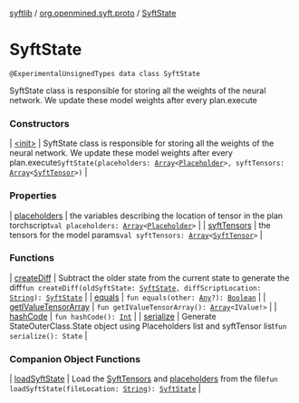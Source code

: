 [syftlib](../../index.md) / [org.openmined.syft.proto](../index.md) / [SyftState](./index.md)

# SyftState

`@ExperimentalUnsignedTypes data class SyftState`

SyftState class is responsible for storing all the weights of the neural network.
We update these model weights after every plan.execute

### Constructors

| [&lt;init&gt;](-init-.md) | SyftState class is responsible for storing all the weights of the neural network. We update these model weights after every plan.execute`SyftState(placeholders: `[`Array`](https://kotlinlang.org/api/latest/jvm/stdlib/kotlin/-array/index.html)`<`[`Placeholder`](../-placeholder/index.md)`>, syftTensors: `[`Array`](https://kotlinlang.org/api/latest/jvm/stdlib/kotlin/-array/index.html)`<`[`SyftTensor`](../-syft-tensor/index.md)`>)` |

### Properties

| [placeholders](placeholders.md) | the variables describing the location of tensor in the plan torchscript`val placeholders: `[`Array`](https://kotlinlang.org/api/latest/jvm/stdlib/kotlin/-array/index.html)`<`[`Placeholder`](../-placeholder/index.md)`>` |
| [syftTensors](syft-tensors.md) | the tensors for the model params`val syftTensors: `[`Array`](https://kotlinlang.org/api/latest/jvm/stdlib/kotlin/-array/index.html)`<`[`SyftTensor`](../-syft-tensor/index.md)`>` |

### Functions

| [createDiff](create-diff.md) | Subtract the older state from the current state to generate the diff`fun createDiff(oldSyftState: `[`SyftState`](./index.md)`, diffScriptLocation: `[`String`](https://kotlinlang.org/api/latest/jvm/stdlib/kotlin/-string/index.html)`): `[`SyftState`](./index.md) |
| [equals](equals.md) | `fun equals(other: `[`Any`](https://kotlinlang.org/api/latest/jvm/stdlib/kotlin/-any/index.html)`?): `[`Boolean`](https://kotlinlang.org/api/latest/jvm/stdlib/kotlin/-boolean/index.html) |
| [getIValueTensorArray](get-i-value-tensor-array.md) | `fun getIValueTensorArray(): `[`Array`](https://kotlinlang.org/api/latest/jvm/stdlib/kotlin/-array/index.html)`<IValue!>` |
| [hashCode](hash-code.md) | `fun hashCode(): `[`Int`](https://kotlinlang.org/api/latest/jvm/stdlib/kotlin/-int/index.html) |
| [serialize](serialize.md) | Generate StateOuterClass.State object using Placeholders list and syftTensor list`fun serialize(): State` |

### Companion Object Functions

| [loadSyftState](load-syft-state.md) | Load the [SyftTensors](../-syft-tensor/index.md) and [placeholders](../-placeholder/index.md) from the file`fun loadSyftState(fileLocation: `[`String`](https://kotlinlang.org/api/latest/jvm/stdlib/kotlin/-string/index.html)`): `[`SyftState`](./index.md) |


